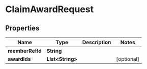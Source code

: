 

# ClaimAwardRequest



## Properties

| Name | Type | Description | Notes |
|------------ | ------------- | ------------- | -------------|
|**memberRefId** | **String** |  |  |
|**awardIds** | **List&lt;String&gt;** |  |  [optional] |



